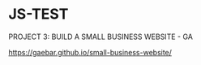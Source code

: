 # JS-TEST
PROJECT 3: BUILD A SMALL BUSINESS WEBSITE - GA

https://gaebar.github.io/small-business-website/
